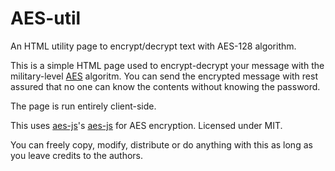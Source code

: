 # AES-util
An HTML utility page to encrypt/decrypt text with AES-128 algorithm.

This is a simple HTML page used to encrypt-decrypt your message with the military-level [AES](http://en.wikipedia.org/AES) algoritm. You can send the encrypted message with rest assured that no one can know the contents without knowing the password.

The page is run entirely client-side.

This uses [aes-js](http://github.com/ricmoo)'s [aes-js](http://github.com/ricmoo/aes-js) for AES encryption. Licensed under MIT.

You can freely copy, modify, distribute or do anything with this as long as you leave credits to the authors.
